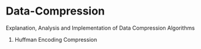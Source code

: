 # Data-Compression
Explanation, Analysis and Implementation of Data Compression Algorithms

1. Huffman Encoding Compression
